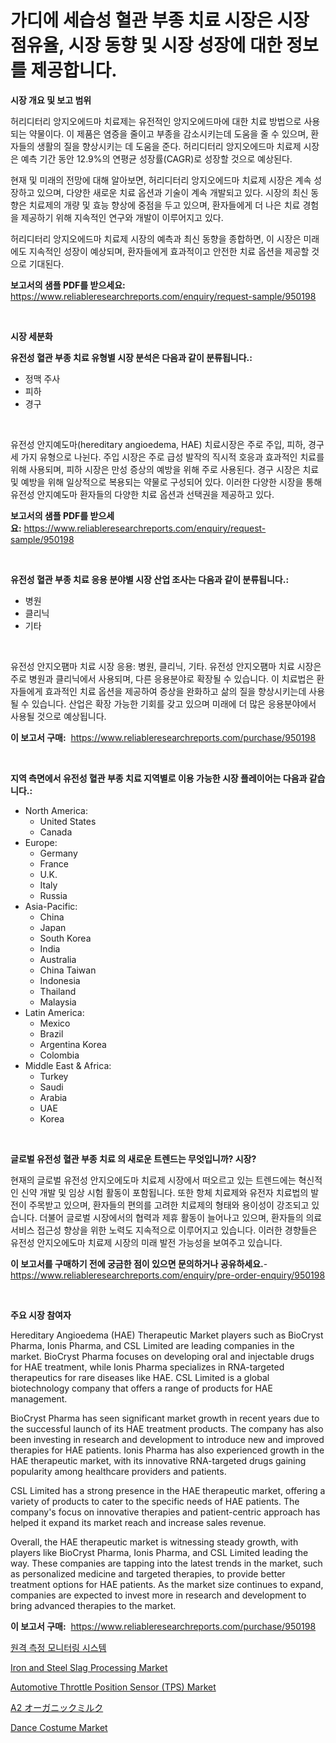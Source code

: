 <p><h1>가디에 세습성 혈관 부종 치료 시장은 시장 점유율, 시장 동향 및 시장 성장에 대한 정보를 제공합니다.</h1></p><p><strong>시장 개요 및 보고 범위</strong></p>
<p><p>허리디터리 앙지오에드마 치료제는 유전적인 앙지오에드마에 대한 치료 방법으로 사용되는 약물이다. 이 제품은 염증을 줄이고 부종을 감소시키는데 도움을 줄 수 있으며, 환자들의 생활의 질을 향상시키는 데 도움을 준다. 허리디터리 앙지오에드마 치료제 시장은 예측 기간 동안 12.9%의 연평균 성장률(CAGR)로 성장할 것으로 예상된다.</p><p>현재 및 미래의 전망에 대해 알아보면, 허리디터리 앙지오에드마 치료제 시장은 계속 성장하고 있으며, 다양한 새로운 치료 옵션과 기술이 계속 개발되고 있다. 시장의 최신 동향은 치료제의 개량 및 효능 향상에 중점을 두고 있으며, 환자들에게 더 나은 치료 경험을 제공하기 위해 지속적인 연구와 개발이 이루어지고 있다.</p><p>허리디터리 앙지오에드마 치료제 시장의 예측과 최신 동향을 종합하면, 이 시장은 미래에도 지속적인 성장이 예상되며, 환자들에게 효과적이고 안전한 치료 옵션을 제공할 것으로 기대된다.</p></p>
<p><strong>보고서의 샘플 PDF를 받으세요:</strong> <a href="https://www.reliableresearchreports.com/enquiry/request-sample/950198">https://www.reliableresearchreports.com/enquiry/request-sample/950198</a></p>
<p>&nbsp;</p>
<p><strong>시장 세분화</strong></p>
<p><strong>유전성 혈관 부종 치료 유형별 시장 분석은 다음과 같이 분류됩니다.:</strong></p>
<p><ul><li>정맥 주사</li><li>피하</li><li>경구</li></ul></p>
<p>&nbsp;</p>
<p><p>유전성 안지예도마(hereditary angioedema, HAE) 치료시장은 주로 주입, 피하, 경구 세 가지 유형으로 나뉜다. 주입 시장은 주로 급성 발작의 직시적 호응과 효과적인 치료를 위해 사용되며, 피하 시장은 만성 증상의 예방을 위해 주로 사용된다. 경구 시장은 치료 및 예방을 위해 일상적으로 복용되는 약물로 구성되어 있다. 이러한 다양한 시장을 통해 유전성 안지예도마 환자들의 다양한 치료 옵션과 선택권을 제공하고 있다.</p></p>
<p><strong>보고서의 샘플 PDF를 받으세요:</strong>&nbsp;<a href="https://www.reliableresearchreports.com/enquiry/request-sample/950198">https://www.reliableresearchreports.com/enquiry/request-sample/950198</a></p>
<p>&nbsp;</p>
<p><strong> 유전성 혈관 부종 치료 응용 분야별 시장 산업 조사는 다음과 같이 분류됩니다.:</strong></p>
<p><ul><li>병원</li><li>클리닉</li><li>기타</li></ul></p>
<p>&nbsp;</p>
<p><p>유전성 안지오퍰마 치료 시장 응용: 병원, 클리닉, 기타. 유전성 안지오퍰마 치료 시장은 주로 병원과 클리닉에서 사용되며, 다른 응용분야로 확장될 수 있습니다. 이 치료법은 환자들에게 효과적인 치료 옵션을 제공하여 증상을 완화하고 삶의 질을 향상시키는데 사용될 수 있습니다. 산업은 확장 가능한 기회를 갖고 있으며 미래에 더 많은 응용분야에서 사용될 것으로 예상됩니다.</p></p>
<p><strong>이 보고서 구매:</strong>&nbsp; <a href="https://www.reliableresearchreports.com/purchase/950198">https://www.reliableresearchreports.com/purchase/950198</a></p>
<p>&nbsp;</p>
<p><strong>지역 측면에서 유전성 혈관 부종 치료 지역별로 이용 가능한 시장 플레이어는 다음과 같습니다.:</strong></p>
<p><ul>
    <li>
        North America:
        <ul>
            <li>United States</li>
            <li>Canada</li>
        </ul>
    </li>
    <li>
        Europe:
        <ul>
            <li>Germany</li>
            <li>France</li>
            <li>U.K.</li>
            <li>Italy</li>
            <li>Russia</li>
        </ul>
    </li>
    <li>
        Asia-Pacific:
        <ul>
            <li>China</li>
            <li>Japan</li>
            <li>South Korea</li>
            <li>India</li>
            <li>Australia</li>
            <li>China Taiwan</li>
            <li>Indonesia</li>
            <li>Thailand</li>
            <li>Malaysia</li>
        </ul>
    </li>
    <li>
        Latin America:
        <ul>
            <li>Mexico</li>
            <li>Brazil</li>
            <li>Argentina Korea</li>
            <li>Colombia</li>
        </ul>
    </li>
    <li>
        Middle East & Africa:
        <ul>
            <li>Turkey</li>
            <li>Saudi</li>
            <li>Arabia</li>
            <li>UAE</li>
            <li>Korea</li>
        </ul>
    </li>
    </ul></p>
<p>&nbsp;</p>
<p><strong>글로벌 유전성 혈관 부종 치료 의 새로운 트렌드는 무엇입니까? 시장?</strong></p>
<p><p>현재의 글로벌 유전성 안지오에도마 치료제 시장에서 떠오르고 있는 트렌드에는 혁신적인 신약 개발 및 임상 시험 활동이 포함됩니다. 또한 항체 치료제와 유전자 치료법의 발전이 주목받고 있으며, 환자들의 편의를 고려한 치료제의 형태와 용이성이 강조되고 있습니다. 더불어 글로벌 시장에서의 협력과 제휴 활동이 늘어나고 있으며, 환자들의 의료 서비스 접근성 향상을 위한 노력도 지속적으로 이루어지고 있습니다. 이러한 경향들은 유전성 안지오에도마 치료제 시장의 미래 발전 가능성을 보여주고 있습니다.</p></p>
<p><strong>이 보고서를 구매하기 전에 궁금한 점이 있으면 문의하거나 공유하세요.</strong>- <a href="https://www.reliableresearchreports.com/enquiry/pre-order-enquiry/950198">https://www.reliableresearchreports.com/enquiry/pre-order-enquiry/950198</a></p>
<p>&nbsp;</p>
<p><strong>주요 시장 참여자</strong></p>
<p><p>Hereditary Angioedema (HAE) Therapeutic Market players such as BioCryst Pharma, Ionis Pharma, and CSL Limited are leading companies in the market. BioCryst Pharma focuses on developing oral and injectable drugs for HAE treatment, while Ionis Pharma specializes in RNA-targeted therapeutics for rare diseases like HAE. CSL Limited is a global biotechnology company that offers a range of products for HAE management.</p><p>BioCryst Pharma has seen significant market growth in recent years due to the successful launch of its HAE treatment products. The company has also been investing in research and development to introduce new and improved therapies for HAE patients. Ionis Pharma has also experienced growth in the HAE therapeutic market, with its innovative RNA-targeted drugs gaining popularity among healthcare providers and patients.</p><p>CSL Limited has a strong presence in the HAE therapeutic market, offering a variety of products to cater to the specific needs of HAE patients. The company's focus on innovative therapies and patient-centric approach has helped it expand its market reach and increase sales revenue.</p><p>Overall, the HAE therapeutic market is witnessing steady growth, with players like BioCryst Pharma, Ionis Pharma, and CSL Limited leading the way. These companies are tapping into the latest trends in the market, such as personalized medicine and targeted therapies, to provide better treatment options for HAE patients. As the market size continues to expand, companies are expected to invest more in research and development to bring advanced therapies to the market.</p></p>
<p><strong>이 보고서 구매:</strong>&nbsp;&nbsp;<a href="https://www.reliableresearchreports.com/purchase/950198">https://www.reliableresearchreports.com/purchase/950198</a></p>
<p><p><a href="https://github.com/idcefvhkdut6/Market-Research-Report-List-1/blob/main/81684764629.md">원격 측정 모니터링 시스템</a></p><p><a href="https://issuu.com/reportprime-2/docs/iron-and-steel-slag-processing-market-size-2030.pp">Iron and Steel Slag Processing Market</a></p><p><a href="https://view.publitas.com/reportprime-1/automotive-throttle-position-sensor-tps-market-size-market-share-and-global-market-analysis-report-2024-2031/">Automotive Throttle Position Sensor (TPS) Market</a></p><p><a href="https://github.com/joaejkdzgyljvo6/Market-Research-Report-List-1/blob/main/28590815057.md">A2 オーガニックミルク</a></p><p><a href="https://github.com/lylyparadise/Market-Research-Report-List-2/blob/main/dance-costume-market.md">Dance Costume Market</a></p></p>
